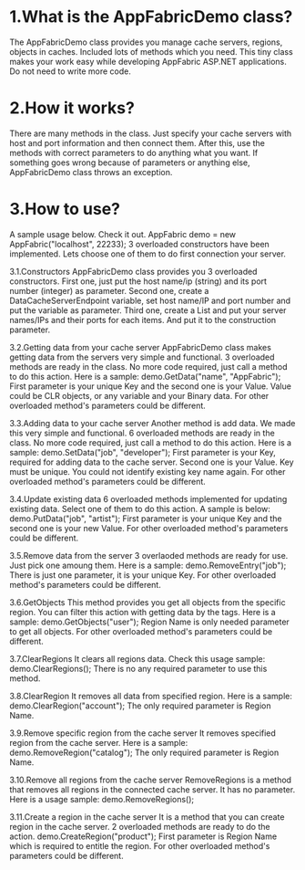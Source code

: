 1.What is the AppFabricDemo class?
=============
The AppFabricDemo class provides you manage cache servers, regions, objects in caches. Included lots of methods which you need. This tiny class makes your work easy while developing AppFabric ASP.NET applications. Do not need to write more code.

2.How it works?
=============
There are many methods in the class. Just specify your cache servers with host and port information and then connect them. After this, use the methods with correct parameters to do anything what you want. If something goes wrong because of parameters or anything else, AppFabricDemo class throws an exception.

3.How to use?
=============
A sample usage below. Check it out.
AppFabric demo = new AppFabric("localhost", 22233);
3 overloaded constructors have been implemented. Lets choose one of them to do first connection your server.

3.1.Constructors
AppFabricDemo class provides you 3 overloaded constructors.
First one, just put the host name/ip (string) and its port number (integer) as parameter.
Second one, create a DataCacheServerEndpoint variable, set host name/IP and port number and put the variable as parameter.
Third one, create a List<DataCacheServerEndpoint> and put your server names/IPs and their ports for each items. And put it to the construction parameter.

3.2.Getting data from your cache server
AppFabricDemo class makes getting data from the servers very simple and functional. 3 overloaded methods are ready in the class. No more code required, just call a method to do this action. Here is a sample:
demo.GetData("name", "AppFabric");
First parameter is your unique Key and the second one is your Value. Value could be CLR objects, or any variable and your Binary data.
For other overloaded method's parameters could be different.

3.3.Adding data to your cache server
Another method is add data. We made this very simple and functional. 6 overloaded methods are ready in the class. No more code required, just call a method to do this action. Here is a sample:
demo.SetData("job", "developer");
First parameter is your Key, required for adding data to the cache server. Second one is your Value. Key must be unique. You could not identify existing key name again.
For other overloaded method's parameters could be different.

3.4.Update existing data
6 overloaded methods implemented for updating existing data. Select one of them to do this action. A sample is below:
demo.PutData("job", "artist");
First parameter is your unique Key and the second one is your new Value.
For other overloaded method's parameters could be different.

3.5.Remove data from the server
3 overlaoded methods are ready for use. Just pick one amoung them. Here is a sample:
demo.RemoveEntry("job");
There is just one parameter, it is your unique Key.
For other overloaded method's parameters could be different.

3.6.GetObjects
This method provides you get all objects from the specific region. You can filter this action with getting data by the tags. Here is a sample:
demo.GetObjects("user");
Region Name is only needed parameter to get all objects.
For other overloaded method's parameters could be different.

3.7.ClearRegions
It clears all regions data. Check this usage sample:
demo.ClearRegions();
There is no any required parameter to use this method.

3.8.ClearRegion
It removes all data from specified region. Here is a sample:
demo.ClearRegion("account");
The only required parameter is Region Name.

3.9.Remove specific region from the cache server
It removes specified region from the cache server. Here is a sample:
demo.RemoveRegion("catalog");
The only required parameter is Region Name.

3.10.Remove all regions from the cache server
RemoveRegions is a method that removes all regions in the connected cache server. It has no parameter. Here is a usage sample:
demo.RemoveRegions();

3.11.Create a region in the cache server
It is a method that you can create region in the cache server. 2 overloaded methods are ready to do the action.
demo.CreateRegion("product");
First parameter is Region Name which is required to entitle the region.
For other overloaded method's parameters could be different.
